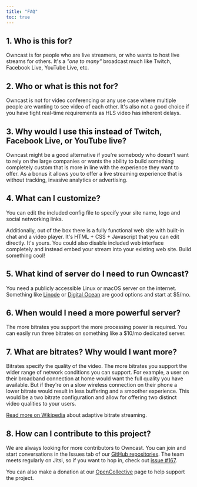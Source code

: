 ```yaml
---
title: "FAQ"
toc: true
---
```


## 1. Who is this for?

Owncast is for people who are live streamers, or who wants to host live streams for others. It's a _"one to many"_ broadcast much like Twitch, Facebook Live, YouTube Live, etc.

## 2. Who or what is this not for?

Owncast is not for video conferencing or any use case where multiple people are wanting to see video of each other. It's also not a good choice if you have tight real-time requirements as HLS video has inherent delays.

## 3. Why would I use this instead of Twitch, Facebook Live, or YouTube live?

Owncast might be a good alternative if you're somebody who doesn't want to rely on the large companies or wants the ability to build something completely custom that is more in line with the experience they want to offer. As a bonus it allows you to offer a live streaming experience that is without tracking, invasive analytics or advertising.

## 4. What can I customize?

You can edit the included config file to specify your site name, logo and social networking links.

Additionally, out of the box there is a fully functional web site with built-in chat and a video player. It's HTML + CSS + Javascript that you can edit directly. It's yours. You could also disable included web interface completely and instead embed your stream into your existing web site. Build something cool!

## 5. What kind of server do I need to run Owncast?

You need a publicly accessible Linux or macOS server on the internet. Something like [Linode](https://www.linode.com/products/shared/) or [Digital Ocean](https://www.digitalocean.com/products/droplets/) are good options and start at $5/mo.

## 6. When would I need a more powerful server?

The more bitrates you support the more processing power is required. You can easily run three bitrates on something like a $10/mo dedicated server.

## 7. What are bitrates? Why would I want more?

Bitrates specify the quality of the video. The more bitrates you support the wider range of network conditions you can support. For example, a user on their broadband connection at home would want the full quality you have available. But if they're on a slow wireless connection on their phone a lower bitrate would result in less buffering and a smoother experience. This would be a two bitrate configuration and allow for offering two distinct video qualities to your users.

[Read more on Wikipedia](https://en.wikipedia.org/wiki/Adaptive_bitrate_streaming) about adaptive bitrate streaming.

## 8. How can I contribute to this project?

We are always looking for more contributors to Owncast. You can join and start conversations in the Issues tab of our [GitHub repositories](https://github.com/owncast/owncast). The team meets regularly on Jitsi, so if you want to hop in, check out [issue #167](https://github.com/owncast/owncast/issues/167).

You can also make a donation at our [OpenCollective](https://opencollective.com/owncast/donate) page to help support the project.
